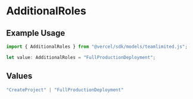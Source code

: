 # AdditionalRoles

## Example Usage

```typescript
import { AdditionalRoles } from "@vercel/sdk/models/teamlimited.js";

let value: AdditionalRoles = "FullProductionDeployment";
```

## Values

```typescript
"CreateProject" | "FullProductionDeployment"
```